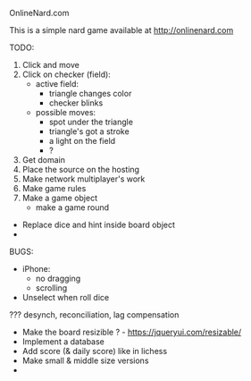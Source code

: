 OnlineNard.com

This is a simple nard game available at http://onlinenard.com


TODO:
1. Click and move
2. Click on checker (field):
    - active field:
        - triangle changes color
        - checker blinks
    - possible moves:
        - spot under the triangle
        - triangle's got a stroke
        - a light on the field
        - ?
3. Get domain
4. Place the source on the hosting
5. Make network multiplayer's work
6. Make game rules
7. Make a game object
    - make a game round
- Replace dice and hint inside board object
- 



BUGS:
 - iPhone:
    - no dragging
    - scrolling
- Unselect when roll dice

???
desynch, reconciliation, lag compensation

- Make the board resizible ? - https://jqueryui.com/resizable/
- Implement a database
- Add score (& daily score) like in lichess
- Make small & middle size versions
- 